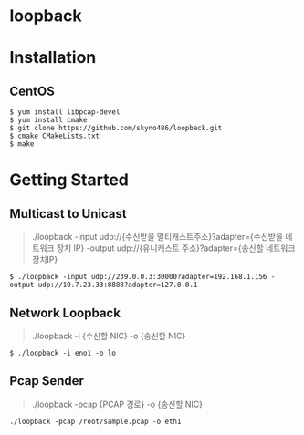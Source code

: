 # loopback

# Installation
## CentOS
```shell
$ yum install libpcap-devel
$ yum install cmake
$ git clone https://github.com/skyno486/loopback.git 
$ cmake CMakeLists.txt
$ make
```
# Getting Started

## Multicast to Unicast
> ./loopback -input udp://{수신받을 멀티캐스트주소}?adapter={수신받을 네트워크 장치 IP} -output udp://{유니캐스트 주소}?adapter={송신할 네트워크 장치IP}

```shell
$ ./loopback -input udp://239.0.0.3:30000?adapter=192.168.1.156 -output udp://10.7.23.33:8888?adapter=127.0.0.1
```


## Network Loopback

> ./loopback -i {수신할 NIC} -o {송신할 NIC}
```shell
$ ./loopback -i eno1 -o lo
```
## Pcap Sender

> ./loopback -pcap {PCAP 경로} -o {송신할 NIC}
```shell
./loopback -pcap /root/sample.pcap -o eth1
```
